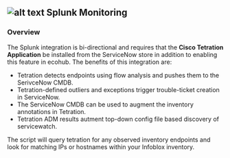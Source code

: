 ## ![alt text](https://github.com/techBeck03/Scratch/raw/master/ecoScripts/splunk/icon.png "Logo") Splunk Monitoring

### Overview
The Splunk integration is bi-directional and requires that the **Cisco Tetration Application** be installed from the ServiceNow store in addition to enabling this feature in ecohub. The benefits of this integration are:

- Tetration detects endpoints using flow analysis and pushes them to the SerivceNow CMDB. 
- Tetration-defined outliers and exceptions trigger trouble-ticket creation in ServiceNow.
- The ServiceNow CMDB can be used to augment the inventory annotations in Tetration.
- Tetration ADM results autment top-down config file based discovery of servicewatch.

The script will query tetration for any observed inventory endpoints and look for matching IPs or hostnames within your Infoblox inventory.
